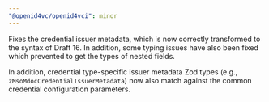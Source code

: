 ```yaml
---
"@openid4vc/openid4vci": minor
---
```


Fixes the credential issuer metadata, which is now correctly transformed to the syntax of Draft 16. In addition, some typing issues have also been fixed which prevented to get the types of nested fields.

In addition, credential type-specific issuer metadata Zod types (e.g., `zMsoMdocCredentialIssuerMetadata`) now also match against the common credential configuration parameters.
